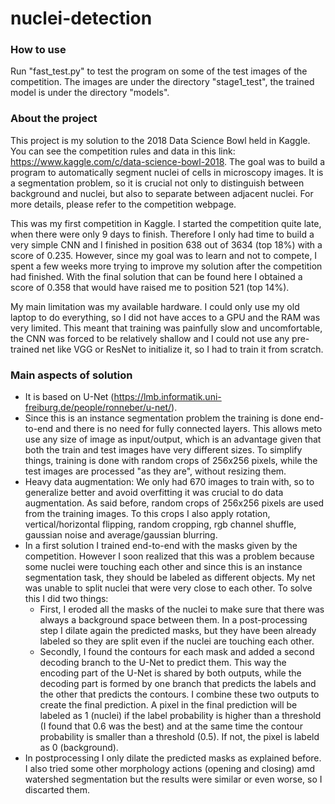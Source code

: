 # nuclei-detection

### How to use
Run "fast_test.py" to test the program on some of the test images of the competition. The images are under the directory "stage1_test", the trained model is under the directory "models".

### About the project
This project is my solution to the 2018 Data Science Bowl held in Kaggle. You can see the competition rules and data in this link: https://www.kaggle.com/c/data-science-bowl-2018. The goal was to build a program to automatically segment nuclei of cells in microscopy images. It is a segmentation problem, so it is crucial not only to distinguish between background and nuclei, but also to separate between adjacent nuclei. For more details, please refer to the competition webpage.

This was my first competition in Kaggle. I started the competition quite late, when there were only 9 days to finish. Therefore I only had time to build a very simple CNN and I finished in position 638 out of 3634 (top 18%) with a score of 0.235. However, since my goal was to learn and not to compete, I spent a few weeks more trying to improve my solution after the competition had finished. With the final solution that can be found here I obtained a score of 0.358 that would have raised me to position 521 (top 14%).

My main limitation was my available hardware. I could only use my old laptop to do everything, so I did not have acces to a GPU and the RAM was very limited. This meant that training was painfully slow and uncomfortable, the CNN was forced to be relatively shallow and I could not use any pre-trained net like VGG or ResNet to initialize it, so I had to train it from scratch.

### Main aspects of solution

- It is based on U-Net (https://lmb.informatik.uni-freiburg.de/people/ronneber/u-net/).
- Since this is an instance segmentation problem the training is done end-to-end and there is no need for fully connected layers. This allows meto use any size of image as input/output, which is an advantage given that both the train and test images have very different sizes. To simplify things, training is done with random crops of 256x256 pixels, while the test images are processed "as they are", without resizing them.
- Heavy data augmentation: We only had 670 images to train with, so to generalize better and avoid overfitting it was crucial to do data augmentation. As said before, random crops of 256x256 pixels are used from the training images. To this crops I also apply rotation, vertical/horizontal flipping, random cropping, rgb channel shuffle, gaussian noise and average/gaussian blurring.
- In a first solution I trained end-to-end with the masks given by the competition. However I soon realized that this was a problem because some nuclei were touching each other and since this is an instance segmentation task, they should be labeled as different objects. My net was unable to split nuclei that were very close to each other. To solve this I did two things:
  - First, I eroded all the masks of the nuclei to make sure that there was always a background space between them. In a post-processing step I dilate again the predicted masks, but they have been already labeled so they are split even if the nuclei are touching each other.
  - Secondly, I found the contours for each mask and added a second decoding branch to the U-Net to predict them. This way the encoding part of the U-Net is shared by both outputs, while the decoding part is formed by one branch that predicts the labels and the other that predicts the contours. I combine these two outputs to create the final prediction. A pixel in the final prediction will be labeled as 1 (nuclei) if the label probability is higher than a threshold (I found that 0.6 was the best) and at the same time the contour probability is smaller than a threshold (0.5). If not, the pixel is labeld as 0 (background).
- In postprocessing I only dilate the predicted masks as explained before. I also tried some other morphology actions (opening and closing) amd watershed segmentation but the results were similar or even worse, so I discarted them.
